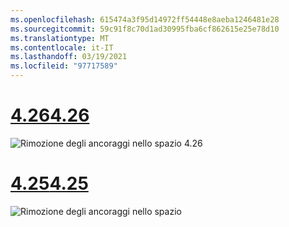 ```yaml
---
ms.openlocfilehash: 615474a3f95d14972ff54448e8aeba1246481e28
ms.sourcegitcommit: 59c91f8c70d1ad30995fba6cf862615e25e78d10
ms.translationtype: MT
ms.contentlocale: it-IT
ms.lasthandoff: 03/19/2021
ms.locfileid: "97717589"
---
```

# <a name="426"></a>[<span data-ttu-id="3c43a-101">4.26</span><span class="sxs-lookup"><span data-stu-id="3c43a-101">4.26</span></span>](#tab/426)

![Rimozione degli ancoraggi nello spazio 4.26](../images/local-spatial-anchors-img-04.png)

# <a name="425"></a>[<span data-ttu-id="3c43a-103">4.25</span><span class="sxs-lookup"><span data-stu-id="3c43a-103">4.25</span></span>](#tab/425)

![Rimozione degli ancoraggi nello spazio](../images/unreal-spatialanchors-remove.PNG)
